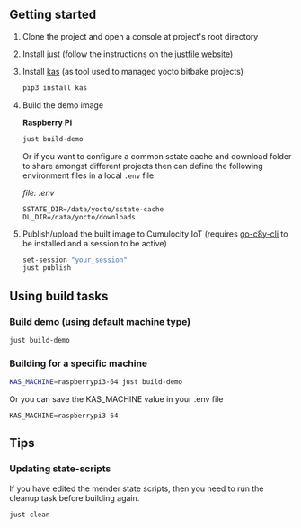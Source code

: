 ## Getting started

1. Clone the project and open a console at project's root directory

2. Install just (follow the instructions on the [justfile website](https://just.systems/man/en/chapter_5.html))

3. Install [kas](https://kas.readthedocs.io/en/latest/) (as tool used to managed yocto bitbake projects)

    ```sh
    pip3 install kas
    ```

4. Build the demo image

    **Raspberry Pi**

    ```sh
    just build-demo
    ```

    Or if you want to configure a common sstate cache and download folder to share amongst different projects then can define the following environment files in a local `.env` file:

    *file: .env*

    ```
    SSTATE_DIR=/data/yocto/sstate-cache
    DL_DIR=/data/yocto/downloads
    ```

5. Publish/upload the built image to Cumulocity IoT (requires [go-c8y-cli](https://goc8ycli.netlify.app/) to be installed and a session to be active)

    ```sh
    set-session "your_session"
    just publish
    ```

## Using build tasks

### Build demo (using default machine type)

```sh
just build-demo
```

### Building for a specific machine

```sh
KAS_MACHINE=raspberrypi3-64 just build-demo
```

Or you can save the KAS_MACHINE value in your .env file

```
KAS_MACHINE=raspberrypi3-64
```

## Tips

### Updating state-scripts

If you have edited the mender state scripts, then you need to run the cleanup task before building again.

```
just clean
```
